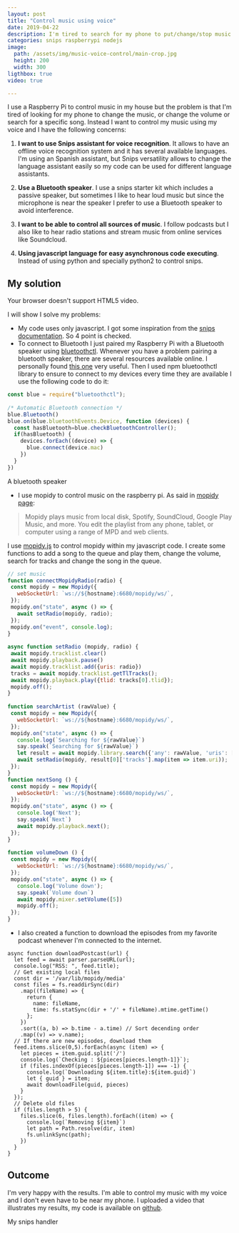 ```yaml
---
layout: post
title: "Control music using voice"
date: 2019-04-22
description: I'm tired to search for my phone to put/change/stop music. Instead I use snips technology to control music using voice (radio, podcast, files)
categories: snips raspberrypi nodejs
image:
  path: /assets/img/music-voice-control/main-crop.jpg
  height: 200
  width: 300
ligthbox: true
video: true

---
```


I use a Raspberry Pi to control music in my house but the problem is that I'm
tired of looking for my phone to change the music, or change the volume or
search for a specific song. Instead I want to control my music using my voice
and I have the following concerns:

1. **I want to use Snips assistant for voice recognition**. It allows to have an
   offline voice recognition system and it has several available languages. I'm
   using an Spanish assistant, but Snips versatility allows to change the
   language assistant easily so my code can be used for different language
   assistants.

2. **Use a Bluetooth speaker**. I use a snips starter kit which includes a
   passive speaker, but sometimes I like to hear loud music but since the
   microphone is near the speaker I prefer to use a Bluetooth speaker to avoid
   interference.

3. **I want to be able to control all sources of music**. I follow podcasts but
   I also like to hear radio stations and stream music from online services
   like Soundcloud.

4. **Using javascript language for easy asynchronous code executing**. Instead
   of using python and specially python2 to control snips.

## My solution

<amp-video width="432"
  height="535"
  src="/assets/img/music-voice-control/radio.webm"
  poster="/assets/img/music-voice-control/main.jpg"
  layout="responsive"
  controls
  loop
  autoplay>
  <div fallback>
    <p>Your browser doesn't support HTML5 video.</p>
  </div>
</amp-video>

I will show I solve my problems:

* My code uses only javascript. I got some inspiration from the [snips
  documentation](https://docs.snips.ai/articles/console/actions/actions/code-your-action/listening-to-intents-over-mqtt-using-javascript).
  So 4 point is checked.
* To connect to Bluetooth I just paired my Raspberry Pi with a Bluetooth
  speaker using [bluetoothctl](https://wiki.archlinux.org/index.php/Bluetooth#Pairing). Whenever you have a problem pairing a bluetooth
  speaker, there are several resources available online. I personally found
  [this one](https://www.sigmdel.ca/michel/ha/rpi/bluetooth_01_en.html) very useful. Then I used npm bluetoothctl library to ensure to
  connect to my devices every time they are available I use the following code
  to do it: 

```js
const blue = require("bluetoothctl");
  
/* Automatic Bluetooth connection */
blue.Bluetooth()
blue.on(blue.bluetoothEvents.Device, function (devices) {
  const hasBluetooth=blue.checkBluetoothController();
  if(hasBluetooth) {
    devices.forEach((device) => {
      blue.connect(device.mac)
    })
  }
})
```

<amp-image-lightbox id="lightbox1"
  layout="nodisplay"></amp-image-lightbox>
<amp-img on="tap:lightbox1"
  role="button"
  tabindex="0"
  aria-describedby="imageDescription2"
  alt="Picture of a dog"
  title="Picture of a dog, view in lightbox"
  src="/assets/img/music-voice-control/parlante.jpg"
  layout="intrinsic"
  width="432"
  height="575"></amp-img>
<div id="imageDescription2">
  A bluetooth speaker
</div>

* I use mopidy to control music on the raspberry pi. As said in [mopidy page](https://www.mopidy.com/):

>Mopidy plays music from local disk, Spotify, SoundCloud, Google Play Music, and more. You edit the playlist from any phone, tablet, or computer using a range of MPD and web clients. 

I use [mopidy.js](https://docs.mopidy.com/en/latest/api/js/) to control mopidy
within my javascript code. I create some functions to add a song to the queue
and play them, change the volume, search for tracks and change the song in the
queue.

```javascript
// set music
function connectMopidyRadio(radio) {
 const mopidy = new Mopidy({
   webSocketUrl: `ws://${hostname}:6680/mopidy/ws/`,
 });
 mopidy.on("state", async () => {
   await setRadio(mopidy, radio);
 });
 mopidy.on("event", console.log);
}
  
async function setRadio (mopidy, radio) {
 await mopidy.tracklist.clear()
 await mopidy.playback.pause()
 await mopidy.tracklist.add({uris: radio})
 tracks = await mopidy.tracklist.getTlTracks();
 await mopidy.playback.play({tlid: tracks[0].tlid});
 mopidy.off();
}
  
function searchArtist (rawValue) {
 const mopidy = new Mopidy({
   webSocketUrl: `ws://${hostname}:6680/mopidy/ws/`,
 });
 mopidy.on("state", async () => {
   console.log(`Searching for ${rawValue}`)
   say.speak(`Searching for ${rawValue}`)
   let result = await mopidy.library.search({'any': rawValue, 'uris': ['soundcloud:']})
   await setRadio(mopidy, result[0]['tracks'].map(item => item.uri));
 });
}
function nextSong () {
 const mopidy = new Mopidy({
   webSocketUrl: `ws://${hostname}:6680/mopidy/ws/`,
 });
 mopidy.on("state", async () => {
   console.log('Next');
   say.speak(`Next`)
   await mopidy.playback.next();
 });
}
  
function volumeDown () {
 const mopidy = new Mopidy({
   webSocketUrl: `ws://${hostname}:6680/mopidy/ws/`,
 });
 mopidy.on("state", async () => {
   console.log('Volume down');
   say.speak(`Volume down`)
   await mopidy.mixer.setVolume([5])
   mopidy.off();
 });
}
```

* I also created a function to download the episodes from my favorite podcast
  whenever I'm connected to the internet.

```
async function downloadPostcast(url) {
  let feed = await parser.parseURL(url);
  console.log("RSS: ", feed.title);
  // Get existing local files
  const dir = '/var/lib/mopidy/media' 
  const files = fs.readdirSync(dir)
    .map((fileName) => {
      return {
        name: fileName,
        time: fs.statSync(dir + '/' + fileName).mtime.getTime()
      };
    })
    .sort((a, b) => b.time - a.time) // Sort decending order
    .map((v) => v.name);
  // If there are new episodes, download them
  feed.items.slice(0,5).forEach(async (item) => {
    let pieces = item.guid.split('/')
    console.log(`Checking : ${pieces[pieces.length-1]}`);
    if (files.indexOf(pieces[pieces.length-1]) === -1) {
      console.log(`Downloading ${item.title}:${item.guid}`)
      let { guid } = item; 
      await downloadFile(guid, pieces)
    }
  });
  // Delete old files
  if (files.length > 5) {
    files.slice(6, files.length).forEach((item) => {
      console.log(`Removing ${item}`)
      let path = Path.resolve(dir, item)
      fs.unlinkSync(path);
    })
  }
}
```

## Outcome

I'm very happy with the results. I'm able to control my music with my voice and
I don't even have to be near my phone. I uploaded a video that illustrates my
results, my code is available on [github](https://github.com/cristianpb/snipshandler).

<amp-image-lightbox id="lightbox1"
  layout="nodisplay"></amp-image-lightbox>
<amp-img on="tap:lightbox1"
  role="button"
  tabindex="0"
  aria-describedby="imageDescription2"
  alt="Picture of a dog"
  title="Picture of a dog, view in lightbox"
  src="/assets/img/music-voice-control/main.jpg"
  layout="intrinsic"
  width="432"
  height="575"></amp-img>
<div id="imageDescription2">
  My snips handler
</div>
